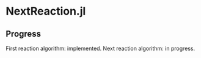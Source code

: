 NextReaction.jl
===

## Progress
First reaction algorithm: implemented.
Next reaction algorithm: in progress.
